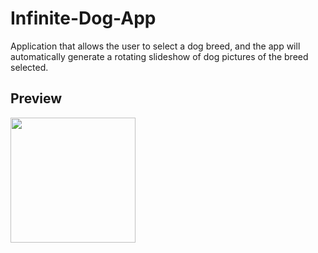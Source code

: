 # Infinite-Dog-App
Application that allows the user to select a dog breed, and the app will automatically generate a rotating slideshow of dog pictures of the breed selected.

## Preview
<img src="https://imgur.com/gallery/V8x25rH" width=200><br>
